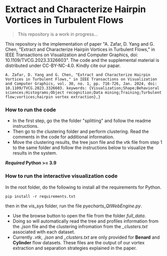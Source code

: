 # Extract and Characterize Hairpin Vortices in Turbulent Flows

> This repository is a work in progress...

This repository is the implementation of paper "A. Zafar, D. Yang and G. Chen, "Extract and Characterize Hairpin Vortices in Turbulent Flows," in IEEE Transactions on Visualization and Computer Graphics, doi: 10.1109/TVCG.2023.3326603". The code and the supplemental material is distributed under CC-BY-NC-4.0. Kindly cite our papar.

```
A. Zafar, D. Yang and G. Chen, "Extract and Characterize Hairpin Vortices in Turbulent Flows," in IEEE Transactions on Visualization and Computer Graphics, vol. 30, no. 1, pp. 716-726, Jan. 2024, doi: 10.1109/TVCG.2023.3326603. keywords: {Visualization;Shape;Behavioral sciences;Histograms;Object recognition;Data mining;Training;Turbulent flow;vortices;hairpin vortex extraction},}
```

### How to run the code
- In the first step, go the the folder "splitting" and follow the readme instructions.
- Then go to the clustering folder and perform clustering. Read the comments in the code for additional information.
- Move the clustering results, the tree json file and the vtk file from step 1 to the same folder and follow the instructions below to visualize the results in the system.

**_Required_ Python >= 3.9**

### How to run the interactive visualization code
In the root folder, do the following to install all the requirements for Python.
```
pip install -r requirements.txt
```
then in the vis_sys folder, run the file *pyecharts_QtWebEngine.py*.
- Use the browse button to open the file from the folder *full_data*. 
- Doing so will automatically read the tree and profiles information from the *.json* file and the clustering infromation from the *_clusters.txt* associated with each dataset. 
- Currently *.vtk*, *.json* and *_clusters.txt* are only provided for **Benard** and **Cylinder** flow datasets. These files are the output of our vortex extraction and separation strategies explained in the paper.
